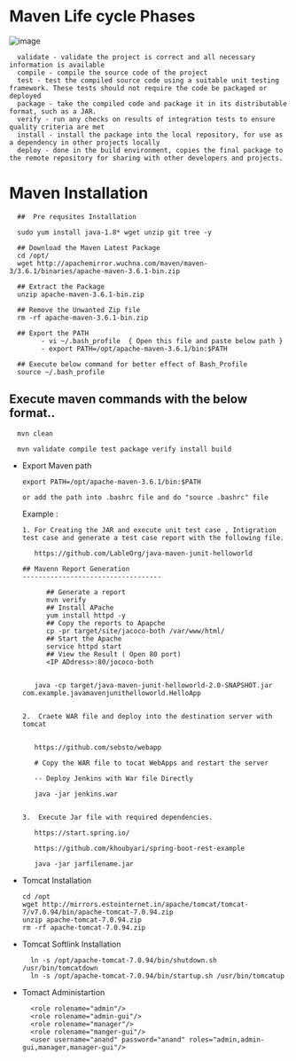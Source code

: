 
# Maven Life cycle Phases

![image](https://github.com/learn-with-devops/devops/blob/master/Maven/images/maven-life-cycle-splessons.png)

      validate - validate the project is correct and all necessary information is available
      compile - compile the source code of the project
      test - test the compiled source code using a suitable unit testing framework. These tests should not require the code be packaged or deployed
      package - take the compiled code and package it in its distributable format, such as a JAR.
      verify - run any checks on results of integration tests to ensure quality criteria are met
      install - install the package into the local repository, for use as a dependency in other projects locally
      deploy - done in the build environment, copies the final package to the remote repository for sharing with other developers and projects.

# Maven Installation

      ##  Pre requsites Installation

      sudo yum install java-1.8* wget unzip git tree -y

      ## Download the Maven Latest Package 
      cd /opt/
      wget http://apachemirror.wuchna.com/maven/maven-3/3.6.1/binaries/apache-maven-3.6.1-bin.zip

      ## Extract the Package
      unzip apache-maven-3.6.1-bin.zip

      ## Remove the Unwanted Zip file
      rm -rf apache-maven-3.6.1-bin.zip

      ## Export the PATH
            - vi ~/.bash_profile  { Open this file and paste below path }
            - export PATH=/opt/apache-maven-3.6.1/bin:$PATH

      ## Execute below command for better effect of Bash_Profile
      source ~/.bash_profile




## Execute maven commands with the below format..

      mvn clean
      
      mvn validate compile test package verify install build
      

- Export Maven path 

      export PATH=/opt/apache-maven-3.6.1/bin:$PATH

      or add the path into .bashrc file and do "source .bashrc" file 
  
  
  
  Example : 
  
      1. For Creating the JAR and execute unit test case , Intigration test case and generate a test case report with the following file.

         https://github.com/LableOrg/java-maven-junit-helloworld
         
      ## Mavenn Report Generation
      -----------------------------------

            ## Generate a report
            mvn verify
            ## Install APache
            yum install httpd -y
            ## Copy the reports to Apapche
            cp -pr target/site/jacoco-both /var/www/html/
            ## Start the Apache
            service httpd start
            ## View the Result ( Open 80 port)
            <IP ADdress>:80/jococo-both

         
         java -cp target/java-maven-junit-helloworld-2.0-SNAPSHOT.jar com.example.javamavenjunithelloworld.HelloApp


      2.  Craete WAR file and deploy into the destination server with tomcat


         https://github.com/sebsto/webapp
         
         # Copy the WAR file to tocat WebApps and restart the server
         
         -- Deploy Jenkins with War file Directly
         
         java -jar jenkins.war
         
         
      3.  Execute Jar file with required dependencies.
      
         https://start.spring.io/
         
         https://github.com/khoubyari/spring-boot-rest-example
         
         java -jar jarfilename.jar
         
- Tomcat Installation

      cd /opt
      wget http://mirrors.estointernet.in/apache/tomcat/tomcat-7/v7.0.94/bin/apache-tomcat-7.0.94.zip
      unzip apache-tomcat-7.0.94.zip
      rm -rf apache-tomcat-7.0.94.zip
      
- Tomcat Softlink Installation

        ln -s /opt/apache-tomcat-7.0.94/bin/shutdown.sh /usr/bin/tomcatdown
        ln -s /opt/apache-tomcat-7.0.94/bin/startup.sh /usr/bin/tomcatup
  
- Tomact Administartion
  
        <role rolename="admin"/>
        <role rolename="admin-gui"/>
        <role rolename="manager"/>
        <role rolename="manger-gui"/>
        <user username="anand" password="anand" roles="admin,admin-gui,manager,manager-gui"/>

